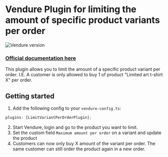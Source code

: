 # Vendure Plugin for limiting the amount of specific product variants per order

![Vendure version](https://img.shields.io/badge/dynamic/json.svg?url=https%3A%2F%2Fraw.githubusercontent.com%2FPinelab-studio%2Fpinelab-vendure-plugins%2Fmain%2Fpackage.json&query=$.devDependencies[%27@vendure/core%27]&colorB=blue&label=Built%20on%20Vendure)

### [Official documentation here](https://pinelab-plugins.com/plugin/vendure-plugin-limit-product-per-order)

This plugin allows you to limit the amount of a specific product variant per order. I.E. A customer is only allowed to
buy 1 of product "Limited art t-shirt X" per order.

## Getting started

1. Add the following config to your `vendure-config.ts`:

```ts
plugins: [LimitVariantPerOrderPlugin];
```

2. Start Vendure, login and go to the product you want to limit.
3. Set the custom field `Maximum amount per order` on a variant and update the product
4. Customers can now only buy X amount of the variant per order. The same customer can still order the product again in
   a new order.

